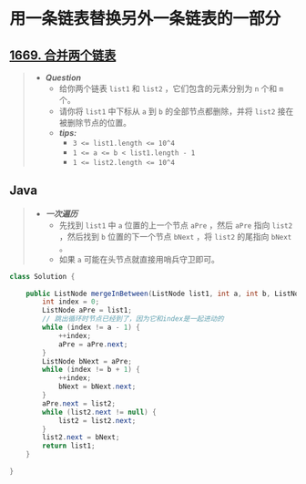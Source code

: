 # 用一条链表替换另外一条链表的一部分

## [1669. 合并两个链表](https://leetcode.cn/problems/merge-in-between-linked-lists/)

> - ***Question***
>   - 给你两个链表 `list1` 和 `list2` ，它们包含的元素分别为 `n` 个和 `m` 个。
>   - 请你将 `list1` 中下标从 `a` 到 `b` 的全部节点都删除，并将 `list2` 接在被删除节点的位置。
>   - ***tips:***
>     - `3 <= list1.length <= 10^4`
>     - `1 <= a <= b < list1.length - 1`
>     - `1 <= list2.length <= 10^4`

## Java

> - ***一次遍历***
>   - 先找到 `list1` 中 `a` 位置的上一个节点 `aPre` ，然后 `aPre` 指向 `list2` ，然后找到 `b` 位置的下一个节点 `bNext` ，将 `list2` 的尾指向 `bNext` 。
>   - 如果 `a` 可能在头节点就直接用哨兵守卫即可。

```java
class Solution {
    
    public ListNode mergeInBetween(ListNode list1, int a, int b, ListNode list2) {
        int index = 0;
        ListNode aPre = list1;
        // 跳出循环时节点已经到了，因为它和index是一起进动的
        while (index != a - 1) {
            ++index;
            aPre = aPre.next;
        }
        ListNode bNext = aPre;
        while (index != b + 1) {
            ++index;
            bNext = bNext.next;
        }
        aPre.next = list2;
        while (list2.next != null) {
            list2 = list2.next;
        }
        list2.next = bNext;
        return list1;
    }
    
}
```
